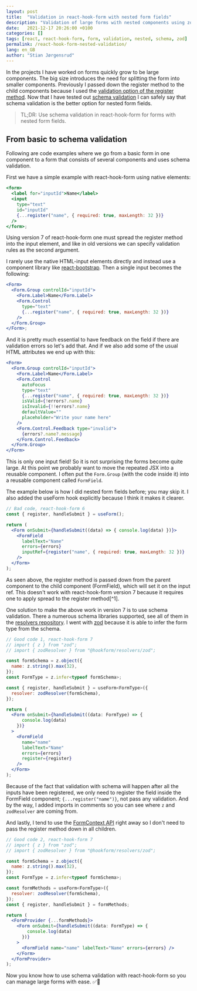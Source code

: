 ```yaml
---
layout: post
title:  "Validation in react-hook-form with nested form fields"
description: "Validation of large forms with nested components using zod schema validation in react-hook-form"
date:   2021-12-17 20:26:00 +0100
categories: []
tags: [react, react-hook-form, form, validation, nested, schema, zod]
permalink: /react-hook-form-nested-validation/
lang: en_GB
author: "Stian Jørgensrud"
---
```


In the projects I have worked on forms quickly grow to be large components. The big size introduces the need for splitting the form into smaller components. Previously I passed down the register method to the child components because I used the [validation option of the register method](https://react-hook-form.com/get-started#Applyvalidation). Now that I have tested out [schema validation](https://react-hook-form.com/get-started#SchemaValidation) I can safely say that schema validation is the better option for nested form fields.

> TL;DR: Use schema validation in react-hook-form for forms with nested form fields.

## From basic to schema validation

Following are code examples where we go from a basic form in one component to a form that consists of several components and uses schema validation.

First we have a simple example with react-hook-form using native elements:

```jsx
<form>
  <label for="inputId">Name</label>
  <input
    type="text"
    id="inputId"
    {...register("name", { required: true, maxLength: 32 })}
  />
</form>;
```

Using version 7 of react-hook-form one must spread the register method into the input element, and like in old versions we can specify validation rules as the second argument.

I rarely use the native HTML-input elements directly and instead use a component library like [react-bootstrap](https://github.com/react-bootstrap/react-bootstrap). Then a single input becomes the following:

```jsx
<Form>
  <Form.Group controlId="inputId">
    <Form.Label>Name</Form.Label>
    <Form.Control
      type="text"
      {...register("name", { required: true, maxLength: 32 })}
    />
  </Form.Group>
</Form>;
```

And it is pretty much essential to have feedback on the field if there are validation errors so let's add that. And if we also add some of the usual HTML attributes we end up with this:

```jsx
<Form>
  <Form.Group controlId="inputId">
    <Form.Label>Name</Form.Label>
    <Form.Control 
      autoFocus 
      type="text" 
      {...register("name", { required: true, maxLength: 32 })}
      isValid={!errors?.name} 
      isInvalid={!!errors?.name} 
      defaultValue="" 
      placeholder="Write your name here" 
    />
    <Form.Control.Feedback type="invalid">
      {errors?.name?.message}
    </Form.Control.Feedback>
  </Form.Group>
</Form>
```

This is only one input field! So it is not surprising the forms become quite large. At this point we probably want to move the repeated JSX into a reusable component. I often put the `Form.Group` (with the code inside it) into a reusable component called `FormField`.

The example below is how I did nested form fields before; you may skip it. I also added the useForm hook explicitly because I think it makes it clearer.

```jsx
// Bad code, react-hook-form 6
const { register, handleSubmit } = useForm();

return (
  <Form onSubmit={handleSubmit((data) => { console.log(data) })}>
    <FormField
      labelText="Name"
      errors={errors}
      inputRef={register("name", { required: true, maxLength: 32 })}
    />
  </Form>
);
```

As seen above, the register method is passed down from the parent component to the child component (FormField), which will set it on the input ref. This doesn't work with react-hook-form version 7 because it requires one to apply spread to the register method[^1].

One solution to make the above work in version 7 is to use schema validation. There a numerous schema libraries supported, see all of them in the [resolvers repository](https://github.com/react-hook-form/resolvers). I went with [zod](https://github.com/colinhacks/zod) because it is able to infer the form type from the schema.

```jsx
// Good code 1, react-hook-form 7
// import { z } from "zod";
// import { zodResolver } from "@hookform/resolvers/zod";

const formSchema = z.object({
  name: z.string().max(32),
});
const FormType = z.infer<typeof formSchema>;

const { register, handleSubmit } = useForm<FormType>({
  resolver: zodResolver(formSchema),
});

return (
  <Form onSubmit={handleSubmit((data: FormType) => { 
      console.log(data) 
    })}
  >
    <FormField
      name="name"
      labelText="Name"
      errors={errors}
      register={register}
    />
  </Form>
);
```

Because of the fact that validation with schema will happen after all the inputs have been registered, we only need to register the field inside the FormField component; `{...register("name")}`, not pass any validation. And by the way, I added imports in comments so you can see where `z` and `zodResolver` are coming from.

And lastly, I tend to use the [FormContext API](https://react-hook-form.com/api/useformcontext) right away so I don't need to pass the register method down in all children.

```jsx
// Good code 2, react-hook-form 7
// import { z } from "zod";
// import { zodResolver } from "@hookform/resolvers/zod";

const formSchema = z.object({
  name: z.string().max(32),
});
const FormType = z.infer<typeof formSchema>;

const formMethods = useForm<FormType>({
  resolver: zodResolver(formSchema),
});
const { register, handleSubmit } = formMethods;

return (
  <FormProvider {...formMethods}>
    <Form onSubmit={handleSubmit((data: FormType) => { 
        console.log(data) 
      })}
    >
      <FormField name="name" labelText="Name" errors={errors} />
    </Form>
  </FormProvider>
);
```

Now you know how to use schema validation with react-hook-form so you can manage large forms with ease. ✅🚀
